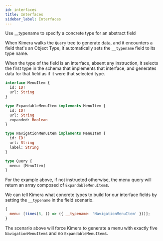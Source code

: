 ```yaml
---
id: interfaces
title: Interfaces
sidebar_label: Interfaces
---
```


Use \_\_typename to specify a concrete type for an abstract field

When Kimera walks the `Query` tree to generate data, and it encounters a field that's an Object Type, it automatically sets the `__typename` field to its type name.

When the type of the field is an interface, absent any instruction, it selects the first type in the schema that implements that interface, and generates data for that field as if it were that selected type.

```graphql
interface MenuItem {
  id: ID!
  url: String
}

type ExpandableMenuItem implements MenuItem {
  id: ID!
  url: String
  expanded: Boolean
}

type NavigationMenuItem implements MenuItem {
  id: ID!
  url: String
  label: String
}

type Query {
  menu: [MenuItem]
}
```

For the example above, if not instructed otherwise, the menu query will return an array composed of `ExpandableMenuItem`s.

We can tell Kimera what concrete types to build for our interface fields by setting the `__typename` in the field scenario.

```javascript
{
  menu: [times(5, () => ({ __typename: 'NavigationMenuItem' }))];
}
```

The scenario above will force Kimera to generate a menu with exactly five `NavigationMenuItem`s and no `ExpandableMenuItem`s.
